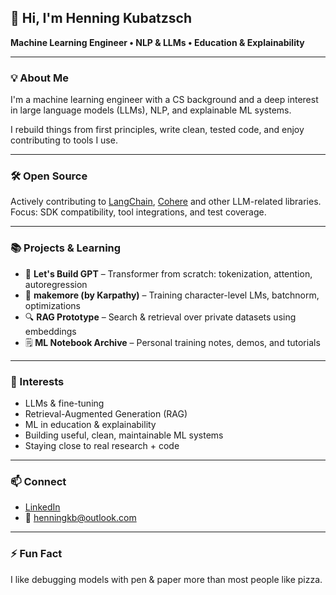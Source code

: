 ## 👋 Hi, I'm Henning Kubatzsch

**Machine Learning Engineer • NLP & LLMs • Education & Explainability**

---

### 💡 About Me

I'm a machine learning engineer with a CS background and a deep interest in large language models (LLMs), NLP, and explainable ML systems.

I rebuild things from first principles, write clean, tested code, and enjoy contributing to tools I use.

---

### 🛠️ Open Source

Actively contributing to [LangChain](https://github.com/langchain-ai/langchain), [Cohere](https://github.com/cohere-ai) and other LLM-related libraries.
Focus: SDK compatibility, tool integrations, and test coverage.

---

### 📚 Projects & Learning

* 🧠 **Let's Build GPT** – Transformer from scratch: tokenization, attention, autoregression
* 🧱 **makemore (by Karpathy)** – Training character-level LMs, batchnorm, optimizations
* 🔍 **RAG Prototype** – Search & retrieval over private datasets using embeddings
* 🗒️ **ML Notebook Archive** – Personal training notes, demos, and tutorials

---

### 🧭 Interests

* LLMs & fine-tuning
* Retrieval-Augmented Generation (RAG)
* ML in education & explainability
* Building useful, clean, maintainable ML systems
* Staying close to real research + code

---

### 📫 Connect

* [LinkedIn](https://www.linkedin.com/in/deinlink)
* 📧 [henningkb@outlook.com](mailto:henningkb@outlook.com)

---

### ⚡ Fun Fact

I like debugging models with pen & paper more than most people like pizza.

